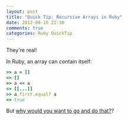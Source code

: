 ```yaml
---
layout: post
title: "Quick Tip: Recursive Arrays in Ruby"
date: 2012-08-16 22:30
comments: true
categories: Ruby QuickTip
---
```


They're real!

In Ruby, an array can contain itself:

```ruby
>> a = []
=> []
>> a << a
=> [[...]]
>> a.first.equal? a
=> true
```
<!-- more -->

But [why would you want to go and do that?](http://stackoverflow.com/questions/10606734/what-are-recursive-arrays-good-for)?
